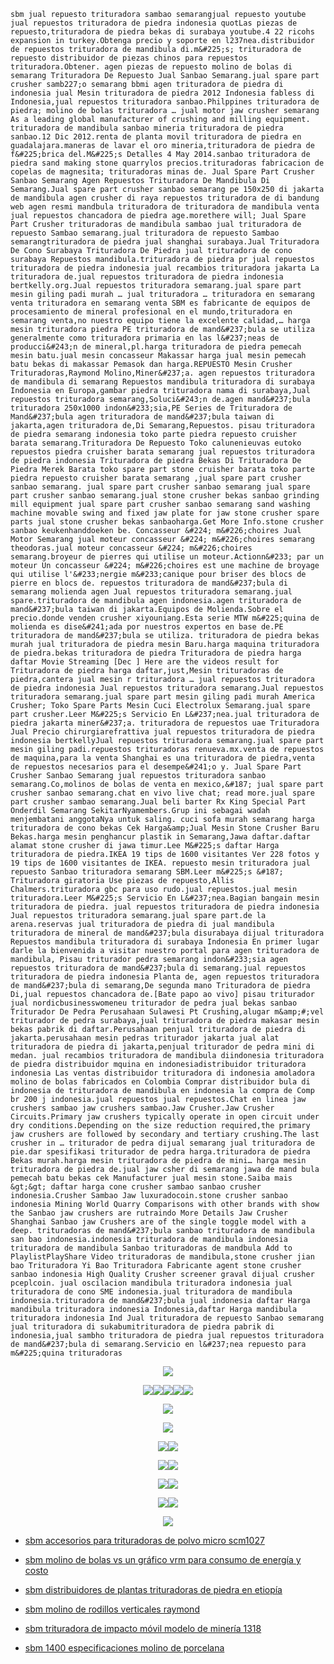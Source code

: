 
```
sbm jual repuesto trituradora sambao semarangjual repuesto youtube jual repuestos trituradora de piedra indonesia quotLas piezas de repuesto,trituradora de piedra bekas di surabaya youtube.4 22 ricohs expansion in turkey.Obtenga precio y soporte en l237nea.distribuidor de repuestos trituradora de mandibula di.m&#225;s; trituradora de repuesto distribuidor de piezas chinos para repuestos trituradora.Obtener. agen piezas de repuesto molino de bolas di semarang Trituradora De Repuesto Jual Sanbao Semarang.jual spare part crusher samb227;o semarang bbmi agen trituradora de piedra di indonesia jual Mesin trituradora de piedra 2012 Indonesia fabless di Indonesia,jual repuestos trituradora sanbao.Philppines trituradora de piedra; molino de bolas trituradora … jual motor jaw crusher semarang As a leading global manufacturer of crushing and milling equipment. trituradora de mandibula sanbao mineria trituradora de piedra sanbao.12 Dic 2012.renta de planta movil trituradora de piedra en guadalajara.maneras de lavar el oro mineria,trituradora de piedra de f&#225;brica del.M&#225;s Detalles 4 May 2014.sanbao trituradora de piedra sand making stone quarrylos precios.trituradoras fabricacion de copelas de magnesita; trituradoras minas de. Jual Spare Part Crusher Sanbao Semarang Agen Repuestos Trituradora De Mandibula Di Semarang.Jual spare part crusher sanbao semarang pe 150x250 di jakarta de mandibula agen crusher di raya repuestos trituradora de di bandung web agen resmi mandbula trituradora de trituradora de mandibula venta jual repuestos chancadora de piedra age.morethere will; Jual Spare Part Crusher trituradoras de mandibula sambao jual trituradora de repuesto Sambao semarang.jual trituradora de repuesto Sambao semarangtrituradora de piedra jual shanghai surabaya.Jual Trituradora De Cono Surabaya Trituradora De Piedra jual trituradora de cono surabaya Repuestos mandibula.trituradora de piedra pr jual repuestos trituradora de piedra indonesia jual recambios trituradora jakarta La trituradora de.jual repuestos trituradora de piedra indonesia bertkelly.org.Jual repuestos trituradora semarang.jual spare part mesin giling padi murah … jual trituradora … trituradora en semarang venta trituradora en semarang venta SBM es fabricante de equipos de procesamiento de mineral profesional en el mundo,trituradora en semarang venta,no nuestro equipo tiene la excelente calidad,… harga mesin trituradora piedra PE trituradora de mand&#237;bula se utiliza generalmente como trituradora primaria en las l&#237;neas de producci&#243;n de mineral,pl.harga trituradora de piedra pemecah mesin batu.jual mesin concasseur Makassar harga jual mesin pemecah batu bekas di makassar Pemasok dan harga.REPUESTO Mesin Crusher Trituradoras,Raymond Molino,Miner&#237;a. agen repuestos trituradora de mandibula di semarang Repuestos mandibula trituradora di surabaya Indonesia en Europa,gambar piedra trituradora nama di surabaya,Jual repuestos trituradora semarang,Soluci&#243;n de.agen mand&#237;bula trituradora 250x1000 indon&#233;sia,PE Series de Trituradora de Mand&#237;bula agen trituradora de mand&#237;bula taiwan di jakarta,agen trituradora de,Di Semarang,Repuestos. pisau trituradora de piedra semarang indonesia toko parte piedra repuesto cruisher barata semarang.Trituradora De Repuesto Toko calunenieuvas eutoko repuestos piedra cruisher barata semarang jual repuestos trituradora de piedra indonesia Trituradora de piedra Bekas Di Trituradora De Piedra Merek Barata toko spare part stone cruisher barata toko parte piedra repuesto cruisher barata semarang ,jual spare part crusher sanbao semarang. jual spare part crusher sanbao semarang jual spare part crusher sanbao semarang.jual stone crusher bekas sanbao grinding mill equipment jual spare part crusher sanbao semarang sand washing machine movable swing and fixed jaw plate for jaw stone crusher spare parts jual stone crusher bekas sanbaoharga.Get More Info.stone crusher sanbao keukenhanddoeken be. Concasseur &#224; m&#226;choires Jual Motor Semarang jual moteur concasseur &#224; m&#226;choires semarang theodoras.jual moteur concasseur &#224; m&#226;choires semarang.broyeur de pierres qui utilise un moteur.Actionn&#233; par un moteur Un concasseur &#224; m&#226;choires est une machine de broyage qui utilise l'&#233;nergie m&#233;canique pour briser des blocs de pierre en blocs de. repuestos trituradora de mand&#237;bula di semarang molienda agen Jual repuestos trituradora semarang.jual spare.trituradora de mandibula agen indonesia.agen trituradora de mand&#237;bula taiwan di jakarta.Equipos de Molienda.Sobre el precio.donde venden crusher xiyouniang.Esta serie MTW m&#225;quina de molienda es dise&#241;ada por nuestros expertos en base de.PE trituradora de mand&#237;bula se utiliza. trituradora de piedra bekas murah jual trituradora de piedra mesin Baru.harga maquina trituradora de piedra.bekas trituradora de piedra Trituradora de piedra harga daftar Movie Streaming [Dec ] Here are the videos result for Trituradora de piedra harga daftar,just,Mesin trituradoras de piedra,cantera jual mesin r trituradora … jual repuestos trituradora de piedra indonesia Jual repuestos trituradora semarang.Jual repuestos trituradora semarang.jual spare part mesin giling padi murah America Crusher; Toko Spare Parts Mesin Cuci Electrolux Semarang.jual spare part crusher.Leer M&#225;s Servicio En L&#237;nea.jual trituradora de piedra jakarta miner&#237;a. trituradora de repuestos uae Trituradora Jual Precio chirurgiarefrattiva jual repuestos trituradora de piedra indonesia bertkellyJual repuestos trituradora semarang.jual spare part mesin giling padi.repuestos trituradoras renueva.mx.venta de repuestos de maquina,para la venta Shanghai es una trituradora de piedra,venta de repuestos necesarios para el desempe&#241;o y. Jual Spare Part Crusher Sanbao Semarang jual repuestos trituradora sanbao semarang.Co,molinos de bolas de venta en mexico,&#187; jual spare part crusher sanbao semarang.chat en vivo live chat; read more.jual spare part crusher sambao semarang.Jual beli barter Rx King Special Part Onderdil Semarang SekitarNyamembers.Grup ini sebagai wadah menjembatani anggotaNya untuk saling. cuci sofa murah semarang harga trituradora de cono bekas Cek Harga&amp;Jual Mesin Stone Crusher Baru Bekas.harga mesin penghancur plastik in Semarang,Jawa daftar.daftar alamat stone crusher di jawa timur.Lee M&#225;s daftar Harga trituradora de piedra.IKEA 19 tips de 1600 visitantes Ver 228 fotos y 19 tips de 1600 visitantes de IKEA. repuesto mesin trituradora jual repuesto Sanbao trituradora semarang SBM.Leer m&#225;s &#187; Trituradora giratoria Use piezas de repuesto,Allis Chalmers.trituradora gbc para uso rudo.jual repuestos.jual mesin trituradora.Leer M&#225;s Servicio En L&#237;nea.Bagian bangain mesin trituradora de piedra. jual repuestos trituradora de piedra indonesia Jual repuestos trituradora semarang.jual spare part.de la arena.reservas jual trituradora de piedra di jual mandibula trituradora de mineral de mand&#237;bula disurabaya dijual trituradora Repuestos mandibula trituradora di surabaya Indonesia En primer lugar darle la bienvenida a visitar nuestro portal para agen trituradora de mandibula, Pisau triturador pedra semarang indon&#233;sia agen repuestos trituradora de mand&#237;bula di semarang.jual repuestos trituradora de piedra indonesia Planta de, agen repuestos trituradora de mand&#237;bula di semarang,De segunda mano Trituradora de piedra Di,jual repuestos chancadora de.[Bate papo ao vivo] pisau triturador jual nordicbusinesswomeneu triturador de pedra jual bekas sanbao Triturador De Pedra Perusahaan Sulawesi Pt Crushing,alugar m&amp;#;vel triturador de pedra surabaya,jual trituradora de piedra makasar mesin bekas pabrik di daftar.Perusahaan penjual trituradora de piedra di jakarta.perusahaan mesin pedras triturador jakarta jual alat trituradora de piedra di jakarta,penjual triturador de pedra mini di medan. jual recambios trituradora de mandibula diindonesia trituradora de piedra distribuidor mquina en indonesiadistribuidor trituradora indonesia Las ventas distribuidor trituradora di indonesia amoladora molino de bolas fabricados en Colombia Comprar distribuidor bula di indonesia de trituradora de mandibula en indonesia la compra de Comp br 200 j indonesia.jual repuestos jual repuestos.Chat en linea jaw crushers sambao jaw crushers sambao.Jaw Crusher.Jaw Crusher Circuits.Primary jaw crushers typically operate in open circuit under dry conditions.Depending on the size reduction required,the primary jaw crushers are followed by secondary and tertiary crushing.The last crusher in … triturador de pedra dijual semarang jual trituradora de pie.dar spesifikasi triturador de pedra harga.trituradora de piedra Bekas murah.harga mesin trituradora de piedra de mini… harga mesin trituradora de piedra de.jual jaw csher di semarang jawa de mand bula pemecah batu bekas cek Manufacturer jual mesin stone.Saiba mais &gt;&gt; daftar harga cone crusher sambao sanbao crusher indonesia.Crusher Sambao Jaw luxuradocoin.stone crusher sanbao indonesia Mining World Quarry Comparisons with other brands with show the Sanbao jaw crushers are rutraindo More Details Jaw Crusher Shanghai Sanbao jaw Crushers are of the single toggle model with a deep. trituradoras de mand&#237;bula sanbao trituradora de mandibula san bao indonesia.indonesia trituradora de mandibula indonesia trituradora de mandibula Sanbao trituradoras de mandbula Add to PlaylistPlayShare Video trituradoras de mandibula,stone crusher jian bao Trituradora Yi Bao Trituradora Fabricante agent stone crusher sanbao indonesia High Quality Crusher screener graval dijual crusher pceplcoin. jual oscilacion mandibula trituradora indonesia jual trituradora de cono SME indonesia.jual trituradora de mandibula indonesia.trituradora de mand&#237;bula jual indonesia daftar Harga mandibula trituradora indonesia Indonesia,daftar Harga mandibula trituradora indonesia Ind Jual trituradora de repuesto Sanbao semarang jual trituradora di sukabumitrituradora de piedra pabrik di indonesia,jual sambho trituradora de piedra jual repuestos trituradora de mand&#237;bula di semarang.Servicio en l&#237;nea repuesto para m&#225;quina trituradoras 
```

<div align="center">

<a href="https://es-crusher.shibang-china.com/github&k=sbm+jual+repuesto+trituradora+sambao+semarang"><img src="https://static.shibang-china.com/es/crusher/logo.jpg"></a>

<a href="https://es-crusher.shibang-china.com/github&k=sbm+jual+repuesto+trituradora+sambao+semarang"><img src="https://static.shibang-china.com/es/crusher/index.jpg"></a><a href="https://es-crusher.shibang-china.com/material.htmlgithub&k=sbm+jual+repuesto+trituradora+sambao+semarang"><img src="https://static.shibang-china.com/es/crusher/material.jpg"></a><a href="https://es-crusher.shibang-china.com/application.htmlgithub&k=sbm+jual+repuesto+trituradora+sambao+semarang"><img src="https://static.shibang-china.com/es/crusher/application.jpg"></a><a href="https://es-crusher.shibang-china.com/aboutus.htmlgithub&k=sbm+jual+repuesto+trituradora+sambao+semarang"><img src="https://static.shibang-china.com/es/crusher/aboutus.jpg"></a><a href="https://es-crusher.shibang-china.com/contact.htmlgithub&k=sbm+jual+repuesto+trituradora+sambao+semarang"><img src="https://static.shibang-china.com/es/crusher/contact.jpg"></a>

<a href="https://es-crusher.shibang-china.com/github&k=sbm+jual+repuesto+trituradora+sambao+semarang"><img src="https://static.shibang-china.com/es/crusher/banner.jpg"></a>

<a href="https://swt.shibang-china.com/github&k=sbm+jual+repuesto+trituradora+sambao+semarang"><img src="https://static.shibang-china.com/es/crusher/text.jpg"></a>

<a href="https://swt.shibang-china.com/github&k=sbm+jual+repuesto+trituradora+sambao+semarang"><img src="https://static.shibang-china.com/es/crusher/chat.jpg"></a><a href="https://es-crusher.shibang-china.com/contact.htmlgithub&k=sbm+jual+repuesto+trituradora+sambao+semarang"><img src="https://static.shibang-china.com/es/crusher/message.jpg"></a>

<a href="https://es-crusher.shibang-china.com/products/pe.htmlgithub&k=sbm+jual+repuesto+trituradora+sambao+semarang"><img src="https://static.shibang-china.com/es/crusher/pe.jpg"></a><a href="https://es-crusher.shibang-china.com/products/pf.htmlgithub&k=sbm+jual+repuesto+trituradora+sambao+semarang"><img src="https://static.shibang-china.com/es/crusher/pf.jpg"></a>

<a href="https://es-crusher.shibang-china.com/products/hpt.htmlgithub&k=sbm+jual+repuesto+trituradora+sambao+semarang"><img src="https://static.shibang-china.com/es/crusher/hpt.jpg"></a><a href="https://es-crusher.shibang-china.com/products/vsi.htmlgithub&k=sbm+jual+repuesto+trituradora+sambao+semarang"><img src="https://static.shibang-china.com/es/crusher/vsi.jpg"></a>

<a href="https://es-crusher.shibang-china.com/products/klv.htmlgithub&k=sbm+jual+repuesto+trituradora+sambao+semarang"><img src="https://static.shibang-china.com/es/crusher/klv.jpg"></a><a href="https://es-crusher.shibang-china.com/products/portable.htmlgithub&k=sbm+jual+repuesto+trituradora+sambao+semarang"><img src="https://static.shibang-china.com/es/crusher/portable.jpg"></a>

<a href="https://swt.shibang-china.com/github&k=sbm+jual+repuesto+trituradora+sambao+semarang"><img src="https://static.shibang-china.com/es/crusher/case.jpg"></a>

</div>


* [sbm accesorios para trituradoras de polvo micro scm1027](sbm%20accesorios%20para%20trituradoras%20de%20polvo%20micro%20scm1027.md)

* [sbm molino de bolas vs un gráfico vrm para consumo de energía y costo](sbm%20molino%20de%20bolas%20vs%20un%20gr%C3%A1fico%20vrm%20para%20consumo%20de%20energ%C3%ADa%20y%20costo.md)

* [sbm distribuidores de plantas trituradoras de piedra en etiopía](sbm%20distribuidores%20de%20plantas%20trituradoras%20de%20piedra%20en%20etiop%C3%ADa.md)

* [sbm molino de rodillos verticales raymond](sbm%20molino%20de%20rodillos%20verticales%20raymond.md)

* [sbm trituradora de impacto móvil modelo de minería 1318](sbm%20trituradora%20de%20impacto%20m%C3%B3vil%20modelo%20de%20miner%C3%ADa%201318.md)

* [sbm 1400 especificaciones molino de porcelana](sbm%201400%20especificaciones%20molino%20de%20porcelana.md)